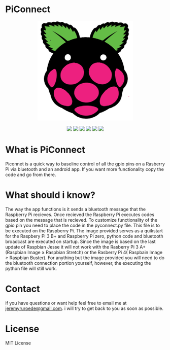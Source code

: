 # PiConnect
<div align="center">
    <img src="/.github/piconlogo.png" width="300">
</div>
     
</p>
<p align="center">
    <a href="https://github.com/badges/shields/graphs/contributors" alt="Contributors">
        <img src="https://img.shields.io/badge/Version-0.0.1-blue" /></a>
    <a href="https://github.com/badges/shields/graphs/contributors" alt="Contributors">
        <img src="https://img.shields.io/badge/Android App-Experimental Stable-green" /></a>
    <a href="https://github.com/badges/shields/graphs/contributors" alt="Contributors">
        <img src="https://img.shields.io/badge/Rpi3 B+ image-Stable-green" /></a>
    <a href="https://github.com/badges/shields/graphs/contributors" alt="Contributors">
        <img src="https://img.shields.io/badge/Rpi Zero image-Stable-green" /></a>
    <a href="https://github.com/badges/shields/graphs/contributors" alt="Contributors">
        <img src="https://img.shields.io/badge/Rpi3 A+ image-Non working-red" /></a>
    <a href="https://github.com/badges/shields/graphs/contributors" alt="Contributors">
        <img src="https://img.shields.io/badge/Rpi4 image-Non working-red" /></a>

</p>
	
# What is PiConnect
Piconnet is a quick way to baseline control of all the gpio pins on a Rasberry Pi via bluetooth and an android app. If you want more functionality copy the code and go from there.

# What should i know?
The way the app functions is it sends a bluetooth message that the Raspberry Pi recieves. Once recieved the Raspberry Pi executes codes based on the message that is recieved. To customize functionality of the gpio pin you need to place the code in the pyconnect.py file. This file is to be executed on the Raspberry Pi. The image provided serves as a quikstart for the Raspbery Pi 3 B+ and Raspberry Pi zero, python code and bluetooth broadcast are executed on startup. Since the image is based on the last update of Raspbian Jesse it will not work with the Rasberry Pi 3 A+(Raspbian Image ≥ Raspbian Stretch) or the Rasberry Pi 4( Raspbain Image ≥ Raspbian Buster). For anything but the image provided you will need to do the bluetooth connection portion yourself, however, the executing the python file will still work. 

# Contact
if you have questions or want help feel free to email me at jeremyruroede@gmail.com. i will try to get back to you as soon as possible.
	
# License
MIT License
  


